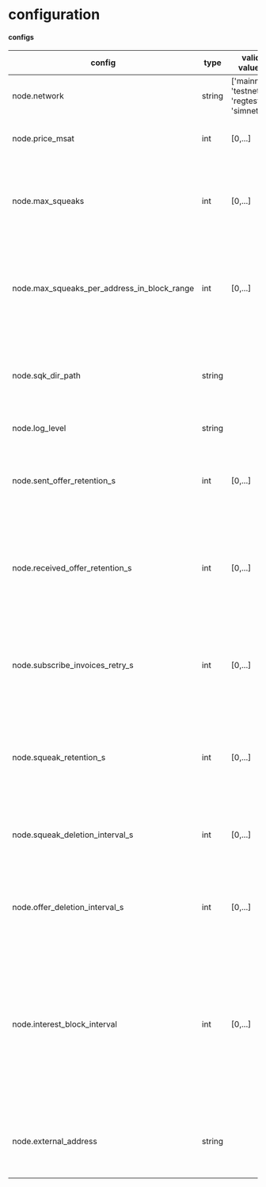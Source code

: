 # configuration


#### configs


config | type | valid values | has default | default value | environment variable | description
--- | --- | --- | --- | --- | --- | ---
node.network | string | ['mainnet', 'testnet', 'regtest', 'simnet'] | yes | "testnet" | SQUEAKNODE_NODE_NETWORK | Which network to use.
node.price_msat | int | [0,...] | yes | 10000 | SQUEAKNODE_NODE_PRICE_MSAT | The price to sell squeaks to other peers
node.max_squeaks | int | [0,...] | yes | 10000 | SQUEAKNODE_NODE_MAX_SQUEAKS | The absolute maximum number of squeaks allowed in the database.
node.max_squeaks_per_address_in_block_range | int | [0,...] | yes | 1000 | SQUEAKNODE_NODE_MAX_SQUEAKS_PER_ADDRESS_IN_BLOCK_RANGE | The maximum number of squeaks for an individual address in the recent block range.
node.sqk_dir_path | string | | yes | "<USER_HOME>/.sqk" | SQUEAKNODE_NODE_SQK_DIR_PATH | The directory to store application data (only if using sqlite as database backend).
node.log_level | string | | yes | "INFO" | SQUEAKNODE_NODE_LOG_LEVEL | The log level to use.
node.sent_offer_retention_s | int | [0,...] | yes | 86400 | SQUEAKNODE_NODE_SENT_OFFER_RETENTION_S | The amount of time in seconds to keep a sent offer after creation before deleting it.
node.received_offer_retention_s | int | [0,...] | yes | 86400 | SQUEAKNODE_NODE_RECEIVED_OFFER_RETENTION_S | The amount of time in seconds to keep a received offer after download before deleting it.
node.subscribe_invoices_retry_s | int | [0,...] | yes | 10 | SQUEAKNODE_NODE_SUBSCRIBE_INVOICES_RETRY_S | The amount of time in seconds to wait after a subscription failure to retry subscribing settled invoices.
node.squeak_retention_s | int | [0,...] | yes | 604800 | SQUEAKNODE_NODE_SQUEAK_RETENTION_S | The amount of time in seconds to keep a squeak after download before deleting it.
node.squeak_deletion_interval_s | int | [0,...] | yes | 10 | SQUEAKNODE_NODE_SQUEAK_DELETION_INTERVAL_S | The amount of time in seconds to wait in between deleting old squeaks.
node.offer_deletion_interval_s | int | [0,...] | yes | 10 | SQUEAKNODE_NODE_OFFER_DELETION_INTERVAL_S | The amount of time in seconds to wait in between deleting old offers.
node.interest_block_interval | int | [0,...] | yes | 2016 | SQUEAKNODE_NODE_INTEREST_BLOCK_INTERVAL | The number of blocks (starting from the most recent and descending) that this node will attempt to find squeaks with matching block height.
node.external_address | string | | yes | "" | SQUEAKNODE_NODE_EXTERNAL_ADDRESS | The address that other nodes should use to open a connection to this node.
